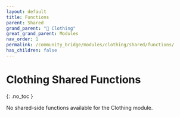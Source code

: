 ```yaml
---
layout: default
title: Functions
parent: Shared
grand_parent: "👔 Clothing"
great_grand_parent: Modules
nav_order: 1
permalink: /community_bridge/modules/clothing/shared/functions/
has_children: false
---
```


# Clothing Shared Functions
{: .no_toc }

No shared-side functions available for the Clothing module.
